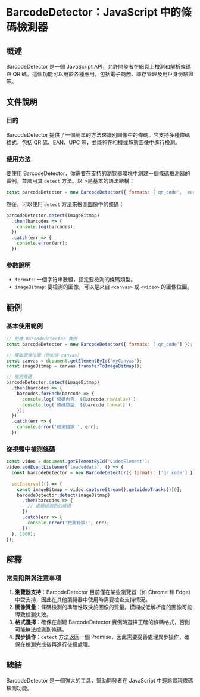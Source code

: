 <!--
Meta Description: # BarcodeDetector：JavaScript 中的條碼檢測器 ## 概述 BarcodeDetector 是一個 JavaScript API，允許開發者在網頁上檢測和解析條碼與 QR 碼。這個功能可以用於各種應用，包括電子商務、庫存管理及用戶身份驗證等。 ## 文件說明 ### 目的 ...
Meta Keywords: barcodedetector, javascript, const, detect, imagebitmap
-->

# BarcodeDetector：JavaScript 中的條碼檢測器

## 概述
BarcodeDetector 是一個 JavaScript API，允許開發者在網頁上檢測和解析條碼與 QR 碼。這個功能可以用於各種應用，包括電子商務、庫存管理及用戶身份驗證等。

## 文件說明
### 目的
BarcodeDetector 提供了一個簡單的方法來識別圖像中的條碼。它支持多種條碼格式，包括 QR 碼、EAN、UPC 等，並能夠在相機或靜態圖像中進行檢測。

### 使用方法
要使用 BarcodeDetector，你需要在支持的瀏覽器環境中創建一個條碼檢測器的實例，並調用其 `detect` 方法。以下是基本的語法結構：

```javascript
const barcodeDetector = new BarcodeDetector({ formats: ['qr_code', 'ean_13'] });
```

然後，可以使用 `detect` 方法來檢測圖像中的條碼：

```javascript
barcodeDetector.detect(imageBitmap)
  .then(barcodes => {
    console.log(barcodes);
  })
  .catch(err => {
    console.error(err);
  });
```

### 參數說明
- `formats`: 一個字符串數組，指定要檢測的條碼類型。
- `imageBitmap`: 要檢測的圖像，可以是來自 `<canvas>` 或 `<video>` 的圖像位圖。

## 範例
### 基本使用範例
```javascript
// 創建 BarcodeDetector 實例
const barcodeDetector = new BarcodeDetector({ formats: ['qr_code'] });

// 獲取圖像位圖（例如從 canvas）
const canvas = document.getElementById('myCanvas');
const imageBitmap = canvas.transferToImageBitmap();

// 檢測條碼
barcodeDetector.detect(imageBitmap)
  .then(barcodes => {
    barcodes.forEach(barcode => {
      console.log(`條碼內容: ${barcode.rawValue}`);
      console.log(`條碼類型: ${barcode.format}`);
    });
  })
  .catch(err => {
    console.error('檢測錯誤:', err);
  });
```

### 從視頻中檢測條碼
```javascript
const video = document.getElementById('videoElement');
video.addEventListener('loadeddata', () => {
  const barcodeDetector = new BarcodeDetector({ formats: ['qr_code'] });
  
  setInterval(() => {
    const imageBitmap = video.captureStream().getVideoTracks()[0];
    barcodeDetector.detect(imageBitmap)
      .then(barcodes => {
        // 處理檢測到的條碼
      })
      .catch(err => {
        console.error('檢測錯誤:', err);
      });
  }, 1000);
});
```

## 解釋
### 常見陷阱與注意事項
1. **瀏覽器支持**：BarcodeDetector 目前僅在某些瀏覽器（如 Chrome 和 Edge）中受支持，因此在其他瀏覽器中使用時需要檢查支持情況。
2. **圖像質量**：條碼檢測的準確性取決於圖像的質量。模糊或低解析度的圖像可能導致檢測失敗。
3. **格式選擇**：確保在創建 BarcodeDetector 實例時選擇正確的條碼格式，否則可能無法檢測到條碼。
4. **異步操作**：`detect` 方法返回一個 Promise，因此需要妥善處理異步操作，確保在檢測完成後再進行後續處理。

## 總結
BarcodeDetector 是一個強大的工具，幫助開發者在 JavaScript 中輕鬆實現條碼檢測功能。